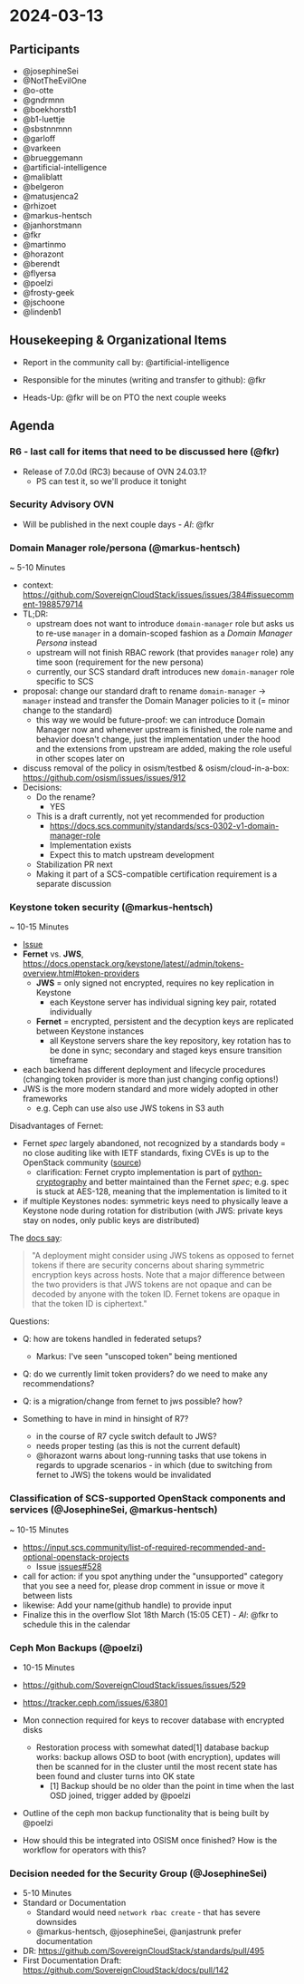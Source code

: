
# 2024-03-13

## Participants

- @josephineSei
- @NotTheEvilOne
- @o-otte
- @gndrmnn
- @boekhorstb1
- @b1-luettje
- @sbstnnmnn
- @garloff
- @varkeen
- @brueggemann
- @artificial-intelligence
- @maliblatt
- @belgeron
- @matusjenca2
- @rhizoet
- @markus-hentsch
- @janhorstmann
- @fkr
- @martinmo
- @horazont
- @berendt
- @flyersa
- @poelzi
- @frosty-geek
- @jschoone
- @lindenb1

## Housekeeping & Organizational Items

- Report in the community call by: @artificial-intelligence
- Responsible for the minutes (writing and transfer to github): @fkr

- Heads-Up: @fkr will be on PTO the next couple weeks


## Agenda

### R6 - last call for items that need to be discussed here (@fkr)

* Release of 7.0.0d (RC3) because of OVN 24.03.1?
    * PS can test it, so we'll produce it tonight

### Security Advisory OVN

* Will be published in the next couple days - _AI_: @fkr

### Domain Manager role/persona (@markus-hentsch)

~ 5-10 Minutes

- context: https://github.com/SovereignCloudStack/issues/issues/384#issuecomment-1988579714
- TL;DR:
    - upstream does not want to introduce `domain-manager` role but asks us to re-use `manager` in a domain-scoped fashion as a *Domain Manager Persona* instead
    - upstream will not finish RBAC rework (that provides `manager` role) any time soon (requirement for the new persona)
    - currently, our SCS standard draft introduces new `domain-manager` role specific to SCS
- proposal: change our standard draft to rename `domain-manager` -> `manager` instead and transfer the Domain Manager policies to it (= minor change to the standard)
    - this way we would be future-proof: we can introduce Domain Manager now and whenever upstream is finished, the role name and behavior doesn't change, just the implementation under the hood and the extensions from upstream are added, making the role useful in other scopes later on
- discuss removal of the policy in osism/testbed & osism/cloud-in-a-box: https://github.com/osism/issues/issues/912
- Decisions:
    - Do the rename?
        - YES
    - This is a draft currently, not yet recommended for production
        - https://docs.scs.community/standards/scs-0302-v1-domain-manager-role
        - Implementation exists
        - Expect this to match upstream development
    - Stabilization PR next
    - Making it part of a SCS-compatible certification requirement is a separate discussion

### Keystone token security (@markus-hentsch)

~ 10-15 Minutes

- [Issue](https://github.com/SovereignCloudStack/issues/issues/568)
- **Fernet** vs. **JWS**, https://docs.openstack.org/keystone/latest//admin/tokens-overview.html#token-providers
    - **JWS** = only signed not encrypted, requires no key replication in Keystone
        - each Keystone server has individual signing key pair, rotated individually
    - **Fernet** = encrypted, persistent and the decyption keys are replicated between Keystone instances
        - all Keystone servers share the key repository, key rotation has to be done in sync; secondary and staged keys ensure transition timeframe
- each backend has different deployment and lifecycle procedures (changing token provider is more than just changing config options!)
- JWS is the more modern standard and more widely adopted in other frameworks
    - e.g. Ceph can use also use JWS tokens in S3 auth

Disadvantages of Fernet:

- Fernet *spec* largely abandoned, not recognized by a standards body = no close auditing like with IETF standards, fixing CVEs is up to the OpenStack community ([source](https://specs.openstack.org/openstack/keystone-specs/specs/keystone/stein/json-web-tokens.html#problem-description))
    - clarification: Fernet crypto implementation is part of [python-cryptography](https://cryptography.io/en/latest/fernet/) and better maintained than the Fernet *spec*; e.g. spec is stuck at AES-128, meaning that the implementation is limited to it
- if multiple Keystones nodes: symmetric keys need to physically leave a Keystone node during rotation for distribution (with JWS: private keys stay on nodes, only public keys are distributed)

The [docs say](https://docs.openstack.org/keystone/latest/admin/tokens-overview.html#jws-tokens):

> "A deployment might consider using JWS tokens as opposed to fernet tokens if there are security concerns about sharing symmetric encryption keys across hosts. Note that a major difference between the two providers is that JWS tokens are not opaque and can be decoded by anyone with the token ID. Fernet tokens are opaque in that the token ID is ciphertext."

Questions:

- Q: how are tokens handled in federated setups?
    - Markus: I've seen "unscoped token" being mentioned
- Q: do we currently limit token providers? do we need to make any recommendations?

- Q: is a migration/change from fernet to jws possible? how?

- Something to have in mind in hinsight of R7?
    - in the course of R7 cycle switch default to JWS?
    - needs proper testing (as this is not the current default)
    - @horazont warns about long-running tasks that use tokens in regards to upgrade scenarios - in which (due to switching from fernet to JWS) the tokens would be invalidated


### Classification of SCS-supported OpenStack components and services (@JosephineSei, @markus-hentsch)

~ 10-15 Minutes

- https://input.scs.community/list-of-required-recommended-and-optional-openstack-projects
    - Issue [issues#528](https://github.com/SovereignCloudStack/issues/issues/528)
- call for action: if you spot anything under the "unsupported" category that you see a need for, please drop comment in issue or move it between lists
- likewise: Add your name(github handle) to provide input
- Finalize this in the overflow Slot 18th March (15:05 CET) - _AI_: @fkr to schedule this in the calendar

### Ceph Mon Backups (@poelzi)

- 10-15 Minutes
- https://github.com/SovereignCloudStack/issues/issues/529
- https://tracker.ceph.com/issues/63801

- Mon connection required for keys to recover database with encrypted disks
    - Restoration process with somewhat dated[1] database backup works: backup allows OSD to boot (with encryption), updates will then be scanned for in the cluster until the most recent state has been found and cluster turns into OK state
        - [1] Backup should be no older than the point in time when the last OSD joined, trigger added by @poelzi
- Outline of the ceph mon backup functionality that is being built by @poelzi
- How should this be integrated into OSISM once finished? How is the workflow for operators with this?

### Decision needed for the Security Group (@JosephineSei)

- 5-10 Minutes
- Standard or Documentation
    - Standard would need `network rbac create` - that has severe downsides
    - @markus-hentsch, @josephineSei, @anjastrunk prefer documentation
- DR: https://github.com/SovereignCloudStack/standards/pull/495
- First Documentation Draft: https://github.com/SovereignCloudStack/docs/pull/142
